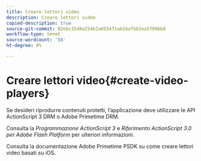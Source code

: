```yaml
---
title: Creare lettori video
description: Creare lettori video
copied-description: true
source-git-commit: 02ebc3548a254b2a6554f1ab34afbb3ea5f09bb8
workflow-type: tm+mt
source-wordcount: '58'
ht-degree: 0%

---
```


# Creare lettori video{#create-video-players}

Se desideri riprodurre contenuti protetti, l’applicazione deve utilizzare le API ActionScript 3 DRM o Adobe Primetime DRM.

Consulta la *Programmazione ActionScript 3* e *Riferimento ActionScript 3.0 per Adobe Flash Platform* per ulteriori informazioni.

Consulta la documentazione Adobe Primetime PSDK su come creare lettori video basati su iOS.
